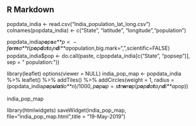 R Markdown
----------

popdata\_india &lt;- read.csv(“India\_population\_lat\_long.csv”)
colnames(popdata\_india) &lt;- c(“State”, “latitude”,
“longitude”,“population”)

popdata\_india*p**o**p**s**e**p* &lt;  − *f**o**r**m**a**t*(*p**o**p**d**a**t**a*<sub>*i*</sub>*n**d**i**a*population,big.mark=“,”,scientific=FALSE)
popdata\_india$pop &lt;- do.call(paste, c(popdata\_india\[c(“State”,
“popsep”)\], sep = " population:"))

library(leaflet) options(viewer = NULL) india\_pop\_map &lt;-
popdata\_india %&gt;% leaflet() %&gt;% addTiles() %&gt;%
addCircles(weight = 1, radius =
(popdata\_india*p**o**p**u**l**a**t**i**o**n*)/1000, *p**o**p**u**p* = *s**t**r**w**r**a**p*(*p**o**p**d**a**t**a*<sub>*i*</sub>*n**d**i**a*pop))

india\_pop\_map

library(htmlwidgets) saveWidget(india\_pop\_map,
file=“india\_pop\_map.html”,title = “19-May-2019”)
